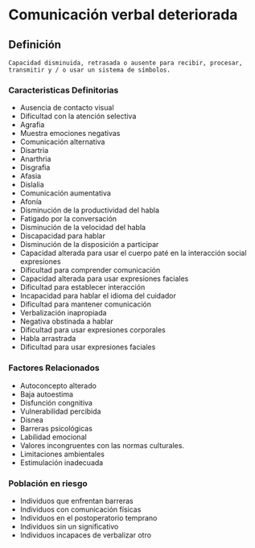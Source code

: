 # Comunicación verbal deteriorada
## Definición
	Capacidad disminuida, retrasada o ausente para recibir, procesar, transmitir y / o usar un sistema de símbolos.

### Caracteristicas Definitorias
- Ausencia de contacto visual  
- Dificultad con la atención selectiva  
- Agrafia  
- Muestra emociones negativas  
- Comunicación alternativa  
- Disartria  
- Anarthria  
- Disgrafia  
- Afasia  
- Dislalia  
- Comunicación aumentativa  
- Afonía  
- Disminución de la productividad del 
habla
- Fatigado por la conversación  
- Disminución de la velocidad del 
habla
- Discapacidad para hablar
- Disminución de la disposición a 
participar
- Capacidad alterada para usar el cuerpo paté en la interacción social expresiones  
- Dificultad para comprender comunicación    
- Capacidad alterada para usar expresiones faciales
- Dificultad para establecer interacción  
- Incapacidad para hablar el 
idioma del cuidador
- Dificultad para mantener comunicación
- Verbalización inapropiada    
- Negativa obstinada a hablar  
- Dificultad para usar expresiones 
corporales  
- Habla arrastrada  
- Dificultad para usar expresiones faciales

### Factores Relacionados
- Autoconcepto alterado  
- Baja autoestima  
- Disfunción congnitiva  
- Vulnerabilidad percibida  
- Disnea  
- Barreras psicológicas  
- Labilidad emocional  
- Valores incongruentes con las normas culturales.  
- Limitaciones ambientales    
- Estimulación inadecuada

### Población en riesgo
- Individuos que enfrentan barreras 
- Individuos con comunicación  físicas  
- Individuos en el postoperatorio temprano   
- Individuos sin un significativo  
- Individuos incapaces de verbalizar  otro 
 


